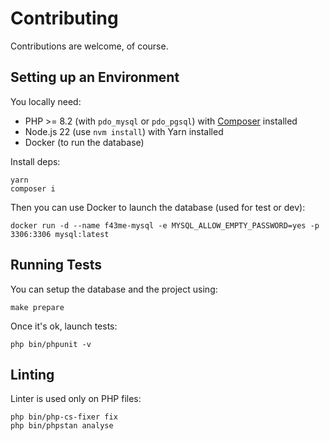 # Contributing

Contributions are welcome, of course.

## Setting up an Environment

You locally need:

 - PHP >= 8.2 (with `pdo_mysql` or `pdo_pgsql`) with [Composer](https://getcomposer.org/) installed
 - Node.js 22 (use `nvm install`) with Yarn installed
 - Docker (to run the database)

Install deps:

```
yarn
composer i
```

Then you can use Docker to launch the database (used for test or dev):

```
docker run -d --name f43me-mysql -e MYSQL_ALLOW_EMPTY_PASSWORD=yes -p 3306:3306 mysql:latest
```

## Running Tests

You can setup the database and the project using:

```
make prepare
```

Once it's ok, launch tests:

```
php bin/phpunit -v
```

## Linting

Linter is used only on PHP files:

```
php bin/php-cs-fixer fix
php bin/phpstan analyse
```
